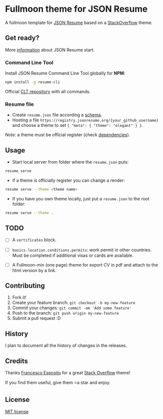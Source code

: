 # Fullmoon theme for JSON Resume

A fullmoon template for [JSON Resume](https://jsonresume.org/) based on a [StackOverflow](https://github.com/phoinixi/jsonresume-theme-stackoverflow) theme.


## Get ready?
More [information](https://jsonresume.org/getting-started/) about JSON Resume start.

### Command Line Tool
Install JSON Resume Command Line Tool globally for **NPM**:
```bash
npm install -g resume-cli
```

Official [CLT repository](https://github.com/jsonresume/resume-cli) with all commands.


### Resume file
- Create `resume.json` file according a [schema](https://jsonresume.org/schema/).
- Hosting a file `https://registry.jsonresume.org/{your_github_username}` and choose a theme to set `{ "meta": { "theme": "elegant" } }`. 

*Note*: a theme must be official register (check [dependencies](https://github.com/jsonresume/registry-functions/blob/master/functions/package.json)).


## Usage

- Start local server from folder where the `resume.json` puts:
```bash
resume serve
```

- If a theme is officially register you can change a render:
```bash
resume serve --theme <theme name>
```

- If you have you own theme locally, just put a `resume.json` to the root folder:
```bash
resume serve --theme .
```

## TODO
- [ ] A `certificates` block.
- [ ] `basics.location.conditions.permits`: work permit in other countries. Must be completed if additional visas or cards are available.
- [ ] A Fullmoon-min (one page) theme for export CV in pdf and attach to the html version by a link.


## Contributing

1. Fork it!
2. Create your feature branch: `git checkout -b my-new-feature`
3. Commit your changes: `git commit -am 'Add some feature'`
4. Push to the branch: `git push origin my-new-feature`
5. Submit a pull request :D


## History

I plan to document all the history of changes in the releases.


## Credits
Thanks [Francesco Esposito](https://francesco.netlify.com/) for a great [Stack Overflow](https://github.com/phoinixi/jsonresume-theme-stackoverflow) theme!

If you find them useful, give them ⭐a star and enjoy.


## License

[MIT license](https://github.com/IsFilimonov/jsonresume-theme-fullmoon/blob/main/LICENSE)